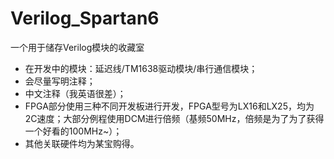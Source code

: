 # Verilog_Spartan6
一个用于储存Verilog模块的收藏室

* 在开发中的模块：延迟线/TM1638驱动模块/串行通信模块；
* 会尽量写明注释；
* 中文注释（我英语很差）；
* FPGA部分使用三种不同开发板进行开发，FPGA型号为LX16和LX25，均为2C速度；大部分例程使用DCM进行倍频（基频50MHz，倍频是为了为了获得一个好看的100MHz~）；
* 其他关联硬件均为某宝购得。
